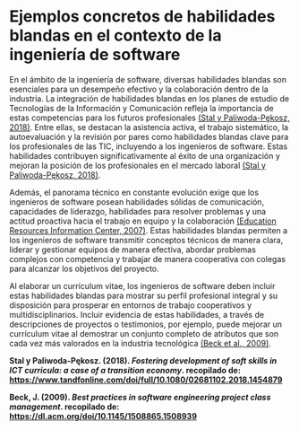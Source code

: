 # Ejemplos concretos de habilidades blandas en el contexto de la ingeniería de software

En el ámbito de la ingeniería de software, diversas habilidades blandas son esenciales para un desempeño efectivo y la colaboración dentro de la industria. La integración de habilidades blandas en los planes de estudio de Tecnologías de la Información y Comunicación refleja la importancia de estas competencias para los futuros profesionales [(Stal y Paliwoda-Pękosz, 2018)](https://www.tandfonline.com/doi/full/10.1080/02681102.2018.1454879). Entre ellas, se destacan la asistencia activa, el trabajo sistemático, la autoevaluación y la revisión por pares como habilidades blandas clave para los profesionales de las TIC, incluyendo a los ingenieros de software. Estas habilidades contribuyen significativamente al éxito de una organización y mejoran la posición de los profesionales en el mercado laboral [(Stal y Paliwoda-Pękosz, 2018)](https://www.tandfonline.com/doi/full/10.1080/02681102.2018.1454879).

Además, el panorama técnico en constante evolución exige que los ingenieros de software posean habilidades sólidas de comunicación, capacidades de liderazgo, habilidades para resolver problemas y una actitud proactiva hacia el trabajo en equipo y la colaboración [(Education Resources Information Center, 2007)](https://eric.ed.gov/). Estas habilidades blandas permiten a los ingenieros de software transmitir conceptos técnicos de manera clara, liderar y gestionar equipos de manera efectiva, abordar problemas complejos con competencia y trabajar de manera cooperativa con colegas para alcanzar los objetivos del proyecto.

Al elaborar un currículum vitae, los ingenieros de software deben incluir estas habilidades blandas para mostrar su perfil profesional integral y su disposición para prosperar en entornos de trabajo cooperativos y multidisciplinarios. Incluir evidencia de estas habilidades, a través de descripciones de proyectos o testimonios, por ejemplo, puede mejorar un currículum vitae al demostrar un conjunto completo de atributos que son cada vez más valorados en la industria tecnológica [(Beck et al., 2009)](https://dl.acm.org/doi/10.1145/1508865.1508939).

**Stal y Paliwoda-Pękosz. (2018). *Fostering development of soft skills in ICT curricula: a case of a transition economy*. recopilado de: https://www.tandfonline.com/doi/full/10.1080/02681102.2018.1454879**

**Beck, J. (2009). *Best practices in software engineering project class management*. recopilado de: https://dl.acm.org/doi/10.1145/1508865.1508939**
